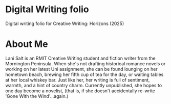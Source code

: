 # Digital Writing folio
Digital writing folio for Creative Writing: Horizons (2025)

# About Me
<p>
Lani Salt is an RMIT Creative Writing student and fiction writer from the Mornington Peninsula. When she's not drafting historical romance novels or working on her latest Uni assignment, she can be found lounging on her hometown beach, brewing her fifth cup of tea for the day, or waiting tables at her local whiskey bar.  Just like her, her writing is full of sentiment, warmth, and a hint of country charm. Currently unpublished, she hopes to one day become a novelist, (that is, if she doesn't accidentally re-write 'Gone With the Wind'...again.)
</p>
